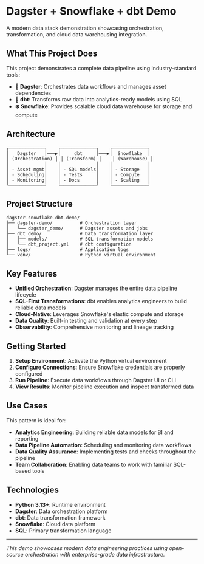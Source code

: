 # Dagster + Snowflake + dbt Demo

A modern data stack demonstration showcasing orchestration, transformation, and cloud data warehousing integration.

## What This Project Does

This project demonstrates a complete data pipeline using industry-standard tools:

- **🎯 Dagster**: Orchestrates data workflows and manages asset dependencies
- **🔄 dbt**: Transforms raw data into analytics-ready models using SQL
- **❄️ Snowflake**: Provides scalable cloud data warehouse for storage and compute

## Architecture

```
┌─────────────┐    ┌─────────────┐    ┌─────────────┐
│   Dagster   │───▶│     dbt     │───▶│  Snowflake  │
│ (Orchestration) │ │ (Transform) │    │ (Warehouse) │
│             │    │             │    │             │
│ - Asset mgmt│    │ - SQL models│    │ - Storage   │
│ - Scheduling│    │ - Tests     │    │ - Compute   │
│ - Monitoring│    │ - Docs      │    │ - Scaling   │
└─────────────┘    └─────────────┘    └─────────────┘
```

## Project Structure

```
dagster-snowflake-dbt-demo/
├── dagster-demo/          # Orchestration layer
│   └── dagster_demo/      # Dagster assets and jobs
├── dbt_demo/              # Data transformation layer
│   ├── models/            # SQL transformation models
│   └── dbt_project.yml    # dbt configuration
├── logs/                  # Application logs
└── venv/                  # Python virtual environment
```

## Key Features

- **Unified Orchestration**: Dagster manages the entire data pipeline lifecycle
- **SQL-First Transformations**: dbt enables analytics engineers to build reliable data models
- **Cloud-Native**: Leverages Snowflake's elastic compute and storage
- **Data Quality**: Built-in testing and validation at every step
- **Observability**: Comprehensive monitoring and lineage tracking

## Getting Started

1. **Setup Environment**: Activate the Python virtual environment
2. **Configure Connections**: Ensure Snowflake credentials are properly configured
3. **Run Pipeline**: Execute data workflows through Dagster UI or CLI
4. **View Results**: Monitor pipeline execution and inspect transformed data

## Use Cases

This pattern is ideal for:
- **Analytics Engineering**: Building reliable data models for BI and reporting
- **Data Pipeline Automation**: Scheduling and monitoring data workflows
- **Data Quality Assurance**: Implementing tests and checks throughout the pipeline
- **Team Collaboration**: Enabling data teams to work with familiar SQL-based tools

## Technologies

- **Python 3.13+**: Runtime environment
- **Dagster**: Data orchestration platform
- **dbt**: Data transformation framework
- **Snowflake**: Cloud data platform
- **SQL**: Primary transformation language

---

*This demo showcases modern data engineering practices using open-source orchestration with enterprise-grade data infrastructure.*
